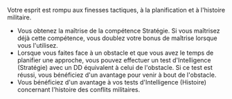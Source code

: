 ﻿---
id: general_feats_fr.md#stratège
name: Stratège
---

Votre esprit est rompu aux finesses tactiques, à la planification et à l'histoire militaire.

* Vous obtenez la maîtrise de la compétence Stratégie. Si vous maîtrisez déjà cette compétence, vous doublez votre bonus de maîtrise lorsque vous l'utilisez.
* Lorsque vous faites face à un obstacle et que vous avez le temps de planifier une approche, vous pouvez effectuer un test d'Intelligence (Stratégie) avec un DD équivalent à celui de l'obstacle. Si ce test est réussi, vous bénéficiez d'un avantage pour venir à bout de l'obstacle.
* Vous bénéficiez d'un avantage à vos tests d'Intelligence (Histoire) concernant l'histoire des conflits militaires.

